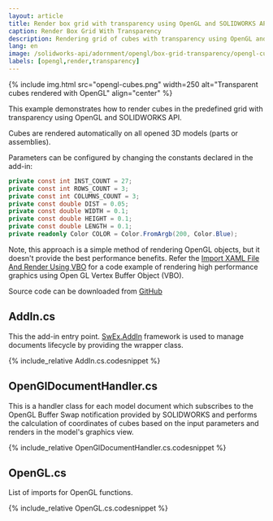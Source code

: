 ```yaml
---
layout: article
title: Render box grid with transparency using OpenGL and SOLIDWORKS API
caption: Render Box Grid With Transparency
description: Rendering grid of cubes with transparency using OpenGL and SOLIDWORKS API
lang: en
image: /solidworks-api/adornment/opengl/box-grid-transparency/opengl-cubes.png
labels: [opengl,render,transparency]
---
```

{% include img.html src="opengl-cubes.png" width=250 alt="Transparent cubes rendered with OpenGL" align="center" %}

This example demonstrates how to render cubes in the predefined grid with transparency using OpenGL and SOLIDWORKS API.

Cubes are rendered automatically on all opened 3D models (parts or assemblies).

Parameters can be configured by changing the constants declared in the add-in:

~~~ cs
private const int INST_COUNT = 27;
private const int ROWS_COUNT = 3;
private const int COLUMNS_COUNT = 3;
private const double DIST = 0.05;
private const double WIDTH = 0.1;
private const double HEIGHT = 0.1;
private const double LENGTH = 0.1;
private readonly Color COLOR = Color.FromArgb(200, Color.Blue);
~~~

Note, this approach is a simple method of rendering OpenGL objects, but it doesn't provide the best performance benefits. Refer the [Import XAML File And Render Using VBO](/solidworks-api/adornment/opengl/vbo-xaml-importer/) for a code example of rendering high performance graphics using Open GL Vertex Buffer Object (VBO).

Source code can be downloaded from [GitHub](https://github.com/codestackdev/solidworks-api-examples/tree/master/swex/add-in/opengl/OpenGlBoxGrid)

## AddIn.cs

This the add-in entry point. [SwEx.AddIn](/labs/solidworks/swex/add-in/) framework is used to manage documents lifecycle by providing the wrapper class.

{% include_relative AddIn.cs.codesnippet %}

## OpenGlDocumentHandler.cs

This is a handler class for each model document which subscribes to the OpenGL Buffer Swap notification provided by SOLIDWORKS and performs the calculation of coordinates of cubes based on the input parameters and renders in the model's graphics view.

{% include_relative OpenGlDocumentHandler.cs.codesnippet %}

## OpenGL.cs

List of imports for OpenGL functions.

{% include_relative OpenGL.cs.codesnippet %}
